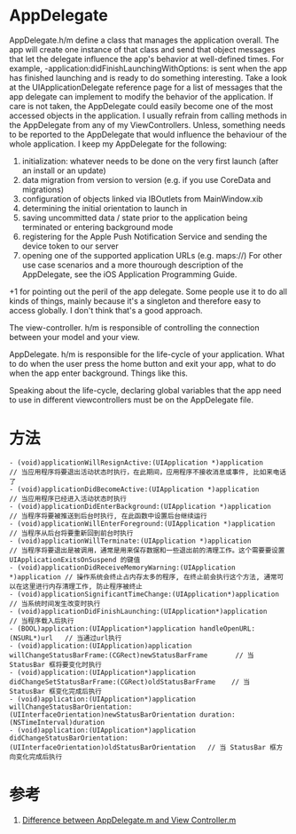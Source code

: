 # AppDelegate

AppDelegate.h/m define a class that manages the application overall.
The app will create one instance of that class and send that object messages that let the delegate influence the app's behavior at well-defined times.
For example, -application:didFinishLaunchingWithOptions: is sent when the app has finished launching and is ready to do something interesting.
Take a look at the UIApplicationDelegate reference page for a list of messages that the app delegate can implement to modify the behavior of the application.
If care is not taken, the AppDelegate could easily become one of the most accessed objects in the application.
I usually refrain from calling methods in the AppDelegate from any of my ViewControllers. Unless, something needs to be reported to the AppDelegate that would influence the behaviour of the whole application.
I keep my AppDelegate for the following:
1. initialization: whatever needs to be done on the very first launch (after an install or an update)
2. data migration from version to version (e.g. if you use CoreData and migrations)
3. configuration of objects linked via IBOutlets from MainWindow.xib
4. determining the initial orientation to launch in
5. saving uncommitted data / state prior to the application being terminated or entering background mode
6. registering for the Apple Push Notification Service and sending the device token to our server
7. opening one of the supported application URLs (e.g. maps://)
For other use case scenarios and a more thourough description of the AppDelegate, see the iOS Application Programming Guide.

+1 for pointing out the peril of the app delegate. Some people use it to do all kinds of things, mainly because it's a singleton and therefore easy to access globally. I don't think that's a good approach.

The view-controller. h/m is responsible of controlling the connection between your model and your view.

AppDelegate. h/m is responsible for the life-cycle of your application. What to do when the user press the home button and exit your app, what to do when the app enter background. Things like this.

Speaking about the life-cycle, declaring global variables that the app need to use in different viewcontrollers must be on the AppDelegate file.

# 方法

```
- (void)applicationWillResignActive:(UIApplication *)application		// 当应用程序将要退出活动状态时执行，在此期间，应用程序不接收消息或事件, 比如来电话了
- (void)applicationDidBecomeActive:(UIApplication *)application			// 当应用程序已经进入活动状态时执行
- (void)applicationDidEnterBackground:(UIApplication *)application		// 当程序将要被推送到后台时执行, 在此函数中设置后台继续运行
- (void)applicationWillEnterForeground:(UIApplication *)application		// 当程序从后台将要重新回到前台时执行
- (void)applicationWillTerminate:(UIApplication *)application			// 当程序将要退出是被调用，通常是用来保存数据和一些退出前的清理工作。这个需要要设置 UIApplicationExitsOnSuspend 的键值
- (void)applicationDidReceiveMemoryWarning:(UIApplication *)application	// 操作系统会终止占内存太多的程序, 在终止前会执行这个方法, 通常可以在这里进行内存清理工作, 防止程序被终止
- (void)applicationSignificantTimeChange:(UIApplication*)application	// 当系统时间发生改变时执行
- (void)applicationDidFinishLaunching:(UIApplication*)application		// 当程序载入后执行
- (BOOL)application:(UIApplication*)application handleOpenURL:(NSURL*)url	// 当通过url执行
- (void)application:(UIApplication)application willChangeStatusBarFrame:(CGRect)newStatusBarFrame		// 当 StatusBar 框将要变化时执行
- (void)application:(UIApplication*)application didChangeSetStatusBarFrame:(CGRect)oldStatusBarFrame	// 当 StatusBar 框变化完成后执行
- (void)application:(UIApplication*)application willChangeStatusBarOrientation:(UIInterfaceOrientation)newStatusBarOrientation duration:(NSTimeInterval)duration
- (void)application:(UIApplication*)application didChangeStatusBarOrientation:(UIInterfaceOrientation)oldStatusBarOrientation	// 当 StatusBar 框方向变化完成后执行
```

# 参考

1. [Difference between AppDelegate.m and View Controller.m](http://stackoverflow.com/questions/6062569/difference-between-appdelegate-m-and-view-controller-m)
